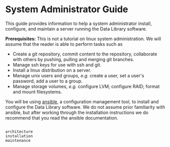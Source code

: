 # System Administrator Guide

This guide provides information to help a system administrator install, configure, and maintain a server running the Data Library software.

**Prerequisites:** This is not a tutorial on linux system administration. We will assume that the reader is able to perform tasks such as
* Create a git repository, commit content to the repository, collaborate with others by pushing, pulling and merging git branches.
* Manage ssh keys for use with ssh and git.
* Install a linux distribution on a server.
* Manage unix users and groups, *e.g.* create a user, set a user's password, add a user to a group.
* Manage storage volumes, *e.g.* configure LVM; configure RAID; format and mount filesystems.

You will be using [ansible](https://docs.ansible.com/ansible_community.html), a configuration management tool, to install and configure the Data Library software. We do not assume prior familiarity with ansible, but after working through the installation instructions we do recommend that you read the ansible documentation.

```{toctree}

architecture
installation
maintenance
```
